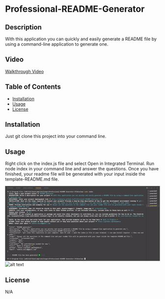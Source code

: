 # Professional-README-Generator

## Description
With this application you can quickly and easily generate a README file by using a command-line application to generate one.

## Video
[Walkthrough Video](https://drive.google.com/file/d/18PsVGkDul8tpG4unsII3b0-y0dbWyyjH/view?usp=sharing)

## Table of Contents
- [Installation](#installation)
- [Usage](#usage)
- [License](#license)

## Installation
Just git clone this project into your command line.

## Usage
Right click on the index.js file and select Open in Integrated Terminal. Run node index in your command line and answer the questions. Once you have finished, your readme file will be generated with your input inside the template-README.md file.

![alt text](assets/images/screenshot.png)
![alt text]()

## License
N/A



